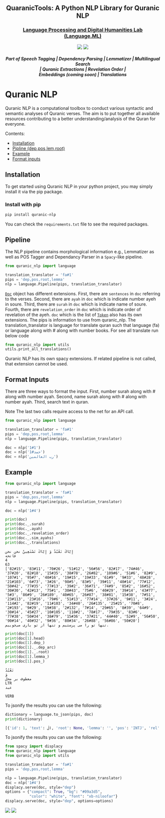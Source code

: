 <!-- <h1 align="center">
  <img src="images/dadmatech.jpeg"  width="150"  />
   Dadmatools
</h1> -->

<h2 align="center">QuaranicTools: A Python NLP Library for Quranic NLP</h2>
<h3 align="center"><a href='language.ml'>Language Processing and Digital Humanities Lab (Language.ML)</a></h2>

<div align="center">
  <a href="https://pypi.org/project/quranic-nlp/"><img src="https://shields.io/pypi/v/quranic-nlp.svg"></a>
  <a href=""><img src="https://img.shields.io/badge/license-Apache%202-blue.svg"></a>
</div>

<div align="center">
  <h5>
      Part of Speech Tagging
    <span> | </span>
      Dependency Parsing
    <span> | </span>
      Lemmatizer
    <span> | </span>
      Multilingual Search    <br>
    <span> | </span>
      Quranic Extractions        
    <span> | </span>
      Revelation Order
    <span> | </span> <br>
      Embeddings (coming soon)
    <span> | </span>
      Translations    
  </h5>
</div>

# Quranic NLP

Quranic NLP is a computational toolbox to conduct various syntactic and semantic analyses of Quranic verses. The aim is to put together all available resources contributing to a better understanding/analysis of the Quran for everyone.

Contents:

- [Installation](#installation)
- [Pipline (dep,pos,lem,root)](#pipeline)
- [Example](#example)
- [Format inputs](#format-inputs)

## Installation

To get started using Quranic NLP in your python project, you may simply install it via the pip package.

### Install with pip

```bash
pip install quranic-nlp
```

You can check the `requirements.txt` file to see the required packages.

## Pipeline

The NLP pipeline contains morphological information e.g., Lemmatizer as well as POS Tagger and Dependancy Parser in a `Spacy`-like pipeline.

```python
from quranic_nlp import language

translation_translator = 'fa#1'
pips = 'dep,pos,root,lemma'
nlp = language.Pipeline(pips, translation_translator)
```

[`Doc`](https://spacy.io/api/doc) object has different extensions.
First, there are `sentences` in `doc` referring to the verses.
Second, there are `ayah` in `doc` which is indicate number ayeh in soure.
Third, there are `surah` in `doc` which is indicate name of soure.
Fourth, there are `revelation_order` in `doc` which is indicate order of revelation of the ayeh.
`doc` which is the list of [`Token`](https://spacy.io/api/token) also has its own extensions.
The pips is information to use from quranic_nlp.
The translation_translator is language for translate quran such that language (fa) or language along with \# along with number books.
For see all translate run below code
```python
from quranic_nlp import utils
utils.print_all_translations()
```
Quranic NLP has its own spacy extensions. If related pipeline is not called, that extension cannot be used.

## Format Inputs

There are three ways to format the input.
First, number surah along with \# along with number ayah.
Second, name surah along with \# along with number ayah.
Third, search text in quran.

Note The last two calls require access to the net for an API call.

```python
from quranic_nlp import language

translation_translator = 'fa#1'
pips = 'dep,pos,root,lemma'
nlp = language.Pipeline(pips, translation_translator)

doc = nlp('1#1')
doc = nlp('حمد#1')
doc = nlp('رب العالمین')
```

## Example

```python
from quranic_nlp import language

translation_translator = 'fa#1'
pips = 'dep,pos,root,lemma'
nlp = language.Pipeline(pips, translation_translator)

doc = nlp('1#4')

print(doc)
print(doc._.surah)
print(doc._.ayah)
print(doc._.revelation_order)
print(doc._.sim_ayahs)
print(doc._.translations)
```

```
إِيَّاكَ نَعْبُدُ وَ إِيَّاكَ نَسْتَعِينُ نحن نحن 
فاتحه
4
63
['82#15', '83#11', '70#26', '51#12', '56#56', '82#17', '74#46', '37#20', '82#18', '15#35', '38#78', '26#82', '109#6', '51#6', '82#9', '107#1', '95#7', '40#16', '19#15', '19#33', '61#9', '9#33', '48#28', '21#103', '6#73', '3#26', '98#5', '83#5', '39#11', '40#14', '77#12', '50#42', '77#35', '77#13', '39#2', '36#71', '74#9', '85#2', '16#52', '30#30', '42#13', '75#1', '30#43', '75#6', '40#29', '39#14', '43#77', '5#3', '86#9', '26#189', '40#65', '26#87', '38#81', '15#38', '7#51', '23#113', '23#16', '79#6', '51#13', '77#14', '37#26', '9#11', '3#24', '114#2', '82#19', '11#103', '34#40', '26#135', '25#25', '70#8', '2#193', '9#29', '19#38', '2#132', '7#14', '29#65', '8#39', '64#9', '30#14', '45#27', '10#105', '110#2', '78#17', '79#35', '83#6', '77#38', '50#34', '38#79', '15#36', '37#21', '44#40', '52#9', '56#50', '90#14', '40#32', '9#36', '80#34', '26#88', '56#86', '50#20']
تنها تو را مى پرستيم و تنها از تو يارى مى‌جوييم.
```

```python
print(doc[1])
print(doc[1].head)
print(doc[1].dep_)
print(doc[1]._.dep_arc)
print(doc[1]._.root)
print(doc[1].lemma_)
print(doc[1].pos_)
```

```
نَعْبُدُ
وَ
معطوف بر محل
LTR
عبد

VERB
```

To jsonify the results you can use the following:

```python
dictionary = language.to_json(pips, doc)
print(dictionary)
```

```python
[{'id': 1, 'text': الْ, 'root': None, 'lemma': '', 'pos': 'INTJ', 'rel': 'تعریف', 'arc': 'RTL', 'head': حَمْدُ}, {'id': 2, 'text': حَمْدُ, 'root': 'حمد', 'lemma': '', 'pos': 'NOUN', 'rel': 'خبر', 'arc': 'LTR', 'head': *}, {'id': 3, 'text': لِ, 'root': None, 'lemma': '', 'pos': 'INTJ', 'rel': 'متعلق', 'arc': 'LTR', 'head': *}, {'id': 4, 'text': لَّهِ, 'root': 'أله', 'lemma': '', 'pos': 'NOUN', 'rel': 'نعت', 'arc': 'LTR', 'head': رَبِّ}, {'id': 5, 'text': رَبِّ, 'root': 'ربب', 'lemma': '', 'pos': 'NOUN', 'rel': 'مضاف الیه ', 'arc': 'LTR', 'head': عَالَمِینَ}, {'id': 6, 'text': الْ, 'root': None, 'lemma': '', 'pos': 'INTJ', 'rel': 'تعریف', 'arc': 'RTL', 'head': عَالَمِینَ}, {'id': 7, 'text': عَالَمِینَ, 'root': 'علم', 'lemma': '', 'pos': 'NOUN', 'rel': '', 'arc': None, 'head': عَالَمِینَ}, {'id': 8, 'text': *, 'root': None, 'lemma': '', 'pos': '', 'rel': '', 'arc': None, 'head': *}]
```

To jsonify the results you can use the following:
```python
from spacy import displacy
from quranic_nlp import language
from quranic_nlp import utils

translation_translator = 'fa#1'
pips = 'dep,pos,root,lemma'

nlp = language.Pipeline(pips, translation_translator)
doc = nlp('1#4')
displacy.serve(doc, style="dep")
options = {"compact": True, "bg": "#09a3d5",
           "color": "white", "font": "xb-niloofar"}
displacy.serve(doc, style="dep", options=options)

```
![](./data/fig1.png "")
![](./data/fig2.png "")
